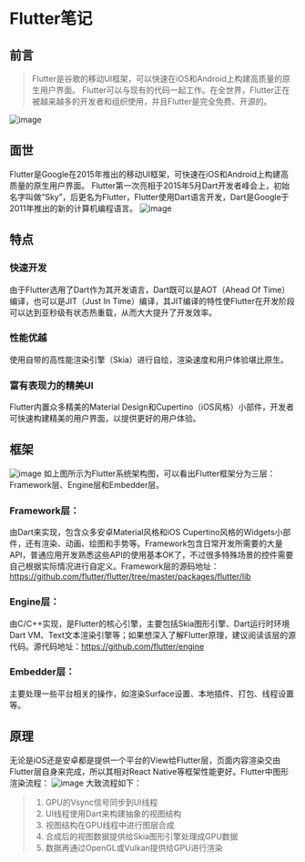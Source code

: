 # Flutter笔记
## 前言
>Flutter是谷歌的移动UI框架，可以快速在iOS和Android上构建高质量的原生用户界面。 Flutter可以与现有的代码一起工作。在全世界，Flutter正在被越来越多的开发者和组织使用，并且Flutter是完全免费、开源的。

![image](https://user-images.githubusercontent.com/52229845/110598713-06ee1380-81bd-11eb-8931-a0de4215541d.png)
## 面世
Flutter是Google在2015年推出的移动UI框架，可快速在iOS和Android上构建高质量的原生用户界面。
Flutter第一次亮相于2015年5月Dart开发者峰会上，初始名字叫做“Sky”，后更名为Flutter，Flutter使用Dart语言开发，Dart是Google于2011年推出的新的计算机编程语言。
![image](https://user-images.githubusercontent.com/52229845/110599724-1f126280-81be-11eb-8371-e752b8f36732.png)

## 特点
### 快速开发
由于Flutter选用了Dart作为其开发语言，Dart既可以是AOT（Ahead Of Time）编译，也可以是JIT（Just In Time）编译，其JIT编译的特性使Flutter在开发阶段可以达到亚秒级有状态热重载，从而大大提升了开发效率。
### 性能优越
使用自带的高性能渲染引擎（Skia）进行自绘，渲染速度和用户体验堪比原生。
### 富有表现力的精美UI
Flutter内置众多精美的Material Design和Cupertino（iOS风格）小部件，开发者可快速构建精美的用户界面，以提供更好的用户体验。

## 框架
![image](https://user-images.githubusercontent.com/52229845/110599499-e4a8c580-81bd-11eb-8811-2f6bfe7f95ef.png)
如上图所示为Flutter系统架构图，可以看出Flutter框架分为三层：Framework层、Engine层和Embedder层。

### Framework层：
由Dart来实现，包含众多安卓Material风格和iOS Cupertino风格的Widgets小部件，还有渲染、动画、绘图和手势等。Framework包含日常开发所需要的大量API，普通应用开发熟悉这些API的使用基本OK了，不过很多特殊场景的控件需要自己根据实际情况进行自定义。Framework层的源码地址：https://github.com/flutter/flutter/tree/master/packages/flutter/lib

### Engine层：
由C/C++实现，是Flutter的核心引擎，主要包括Skia图形引擎、Dart运行时环境Dart VM、Text文本渲染引擎等；如果想深入了解Flutter原理，建议阅读该层的源代码。源代码地址：https://github.com/flutter/engine

### Embedder层：
主要处理一些平台相关的操作，如渲染Surface设置、本地插件、打包、线程设置等。

## 原理
无论是iOS还是安卓都是提供一个平台的View给Flutter层，页面内容渲染交由Flutter层自身来完成，所以其相对React Native等框架性能更好。Flutter中图形渲染流程：
![image](https://user-images.githubusercontent.com/52229845/110599965-613ba400-81be-11eb-99e7-e55a9a0ccaef.png)
大致流程如下：

>1. GPU的Vsync信号同步到UI线程
>2. UI线程使用Dart来构建抽象的视图结构
>3. 视图结构在GPU线程中进行图层合成
>4. 合成后的视图数据提供给Skia图形引擎处理成GPU数据
>5. 数据再通过OpenGL或Vulkan提供给GPU进行渲染
